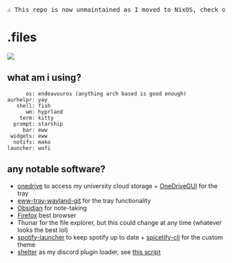 <pre align="center">
⚠️ This repo is now unmaintained as I moved to NixOS, check out the repo <a href="https://github.com/skiletro/nixfiles">here</a>! ⚠️
</pre>

# .files
<img src="https://cdn.discordapp.com/attachments/548882548122451980/1122588096257589419/image.png"/>

## what am i using?
```
      os: endeavouros (anything arch based is good enough)
aurhelpr: yay
   shell: fish
      wm: hyprland
    term: kitty
  prompt: starship
     bar: eww
 widgets: eww
  notifs: mako
launcher: wofi
```

## any notable software?
* [onedrive](https://github.com/abraunegg/onedrive/) to access my university cloud storage + [OneDriveGUI](https://github.com/bpozdena/OneDriveGUI) for the tray
* [eww-tray-wayland-git](https://aur.archlinux.org/packages/eww-tray-wayland-git) for the tray functionality
* [Obsidian](https://obsidian.md/) for note-taking
* [Firefox](https://www.mozilla.org/en-GB/firefox/new/) best browser
* Thunar for the file explorer, but this could change at any time (whatever looks the best lol)
* [spotify-launcher](https://github.com/kpcyrd/spotify-launcher) to keep spotify up to date + [spicetify-cli](https://github.com/spicetify/spicetify-cli) for the custom theme
* [shelter](https://github.com/uwu/shelter) as my discord plugin loader, see [this script](https://github.com/skiletro/dotfiles/blob/master/.scripts/install_shelter)
